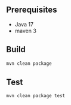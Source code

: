 ## Prerequisites

- Java 17
- maven 3

## Build

```bash
mvn clean package
```

## Test

```bash
mvn clean package test
```